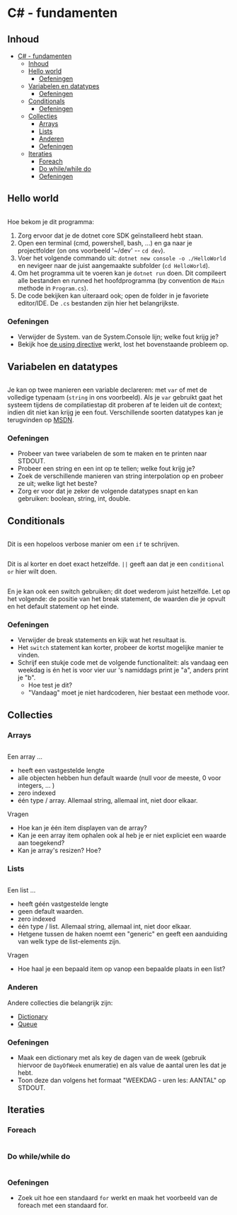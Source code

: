 # C# - fundamenten #

## Inhoud ##

- [C# - fundamenten](#c---fundamenten)
  - [Inhoud](#inhoud)
  - [Hello world](#hello-world)
    - [Oefeningen](#oefeningen)
  - [Variabelen en datatypes](#variabelen-en-datatypes)
    - [Oefeningen](#oefeningen-1)
  - [Conditionals](#conditionals)
    - [Oefeningen](#oefeningen-2)
  - [Collecties](#collecties)
    - [Arrays](#arrays)
    - [Lists](#lists)
    - [Anderen](#anderen)
    - [Oefeningen](#oefeningen-3)
  - [Iteraties](#iteraties)
    - [Foreach](#foreach)
    - [Do while/while do](#do-whilewhile-do)
    - [Oefeningen](#oefeningen-4)

## Hello world ##

```cs --source-file ./IntroCsharp/HelloWorld.cs --region HelloWorld --project ./IntroCsharp/IntroCsharp.csproj
```

Hoe bekom je dit programma:

1. Zorg ervoor dat je de dotnet core SDK geïnstalleerd hebt staan.
2. Open een terminal (cmd, powershell, bash, ...) en ga naar je projectfolder (on ons voorbeeld '~/dev' -- `cd dev`).
3. Voer het volgende commando uit: `dotnet new console -o ./HelloWorld` en nevigeer naar de juist aangemaakte subfolder (`cd HelloWorld`).
4. Om het programma uit te voeren kan je `dotnet run` doen. Dit compileert alle bestanden en runned het hoofdprogramma (by convention de `Main` methode in `Program.cs`).
5. De code bekijken kan uiteraard ook; open de folder in je favoriete editor/IDE. De `.cs` bestanden zijn hier het belangrijkste.

### Oefeningen ###

- Verwijder de System. van de System.Console lijn; welke fout krijg je?
- Bekijk hoe [de using directive](https://docs.microsoft.com/en-us/dotnet/csharp/language-reference/keywords/using-directive) werkt, lost het bovenstaande probleem op.

## Variabelen en datatypes ##

```cs --source-file ./IntroCsharp/Variables.cs --region VariableUsage --project ./IntroCsharp/IntroCsharp.csproj
```

Je kan op twee manieren een variable declareren: met `var` of met de volledige typenaam (`string` in ons voorbeeld). Als je `var` gebruikt gaat het systeem tijdens de compilatiestap dit proberen af te leiden uit de context; indien dit niet kan krijg je een fout. Verschillende soorten datatypes kan je terugvinden op [MSDN](https://docs.microsoft.com/en-us/dotnet/csharp/tour-of-csharp/types-and-variables).

### Oefeningen ###

- Probeer van twee variabelen de som te maken en te printen naar STDOUT.
- Probeer een string en een int op te tellen; welke fout krijg je?
- Zoek de verschillende manieren van string interpolation op en probeer ze uit; welke ligt het beste?
- Zorg er voor dat je zeker de volgende datatypes snapt en kan gebruiken: boolean, string, int, double.

## Conditionals ##

```cs --source-file ./IntroCsharp/Conditionals.cs --region ConditionalIf --project ./IntroCsharp/IntroCsharp.csproj
```

Dit is een hopeloos verbose manier om een `if` te schrijven.

```cs --source-file ./IntroCsharp/Conditionals.cs --region ConditionalOr --project ./IntroCsharp/IntroCsharp.csproj
```

Dit is al korter en doet exact hetzelfde. `||` geeft aan dat je een `conditional or` hier wilt doen.

```cs --source-file ./IntroCsharp/Conditionals.cs --region ConditionalSwitch --project ./IntroCsharp/IntroCsharp.csproj
```

En je kan ook een switch gebruiken; dit doet wederom juist hetzelfde. Let op het volgende: de positie van het break statement, de waarden die je opvult en het default statement op het einde.

### Oefeningen ###

- Verwijder de break statements en kijk wat het resultaat is.
- Het `switch` statement kan korter, probeer de kortst mogelijke manier te vinden.
- Schrijf een stukje code met de volgende functionaliteit: als vandaag een weekdag is én het is voor vier uur 's namiddags print je "a", anders print je "b".
  - Hoe test je dit?
  - "Vandaag" moet je niet hardcoderen, hier bestaat een methode voor.

## Collecties ##

### Arrays ###

```cs --source-file ./IntroCsharp/Collections.cs --region CollectionsArray --project ./IntroCsharp/IntroCsharp.csproj
```

Een array ...

- heeft een vastgestelde lengte
- alle objecten hebben hun default waarde (null voor de meeste, 0 voor integers, ... )
- zero indexed
- één type / array. Allemaal string, allemaal int, niet door elkaar.

Vragen

- Hoe kan je één item displayen van de array?
- Kan je een array item ophalen ook al heb je er niet expliciet een waarde aan toegekend?
- Kan je array's resizen? Hoe?

### Lists ###

```cs --source-file ./IntroCsharp/Collections.cs --region CollectionsList --project ./IntroCsharp/IntroCsharp.csproj
```

Een list ...

- heeft géén vastgestelde lengte
- geen default waarden.
- zero indexed
- één type / list. Allemaal string, allemaal int, niet door elkaar.
- Hetgene tussen de haken noemt een "generic" en geeft een aanduiding van welk type de list-elements zijn.

Vragen

- Hoe haal je een bepaald item op vanop een bepaalde plaats in een list?

### Anderen ###

Andere collecties die belangrijk zijn:

- [Dictionary](https://docs.microsoft.com/en-us/dotnet/api/system.collections.generic.dictionary-2?view=netcore-2.2)
- [Queue](https://docs.microsoft.com/en-us/dotnet/api/system.collections.generic.queue-1?view=netcore-2.2)

### Oefeningen ###

- Maak een dictionary met als key de dagen van de week (gebruik hiervoor de `DayOfWeek` enumeratie) en als value de aantal uren les dat je hebt.
- Toon deze dan volgens het formaat "WEEKDAG - uren les: AANTAL" op STDOUT.

## Iteraties ##

### Foreach ###

```cs --source-file ./IntroCsharp/Iterators.cs --region IteratorsForeach --project ./IntroCsharp/IntroCsharp.csproj
```

### Do while/while do ###

```cs --source-file ./IntroCsharp/Iterators.cs --region IteratorsDoWhile --project ./IntroCsharp/IntroCsharp.csproj
```

### Oefeningen ###

- Zoek uit hoe een standaard `for` werkt en maak het voorbeeld van de foreach met een standaard for.